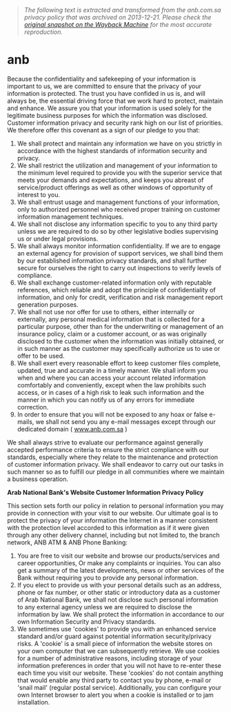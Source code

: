 > *The following text is extracted and transformed from the anb.com.sa privacy policy that was archived on 2013-12-21. Please check the [original snapshot on the Wayback Machine](https://web.archive.org/web/20131221142313id_/http%3A//anb.com.sa/privacy.asp) for the most accurate reproduction.*

# anb

Because the confidentiality and safekeeping of your information is important to us, we are committed to ensure that the privacy of your information is protected. The trust you have confided in us is, and will always be, the essential driving force that we work hard to protect, maintain and enhance. We assure you that your information is used solely for the legitimate business purposes for which the information was disclosed. Customer information privacy and security rank high on our list of priorities. We therefore offer this covenant as a sign of our pledge to you that: 

  1. We shall protect and maintain any information we have on you strictly in accordance with the highest standards of information security and privacy. 
  2. We shall restrict the utilization and management of your information to the minimum level required to provide you with the superior service that meets your demands and expectations, and keeps you abreast of service/product offerings as well as other windows of opportunity of interest to you.
  3. We shall entrust usage and management functions of your information, only to authorized personnel who received proper training on customer information management techniques. 
  4. We shall not disclose any information specific to you to any third party unless we are required to do so by other legislative bodies supervising us or under legal provisions. 
  5. We shall always monitor information confidentiality. If we are to engage an external agency for provision of support services, we shall bind them by our established information privacy standards, and shall further secure for ourselves the right to carry out inspections to verify levels of compliance. 
  6. We shall exchange customer-related information only with reputable references, which reliable and adopt the principle of confidentiality of information, and only for credit, verification and risk management report generation purposes.
  7. We shall not use nor offer for use to others, either internally or externally, any personal medical information that is collected for a particular purpose, other than for the underwriting or management of an insurance policy, claim or a customer account, or as was originally disclosed to the customer when the information was initially obtained, or in such manner as the customer may specifically authorize us to use or offer to be used.
  8. We shall exert every reasonable effort to keep customer files complete, updated, true and accurate in a timely manner. We shall inform you when and where you can access your account related information comfortably and conveniently, except when the law prohibits such access, or in cases of a high risk to leak such information and the manner in which you can notify us of any errors for immediate correction. 
  9. In order to ensure that you will not be exposed to any hoax or false e-mails, we shall not send you any e-mail messages except through our dedicated domain ( www.anb.com.sa )



We shall always strive to evaluate our performance against generally accepted performance criteria to ensure the strict compliance with our standards, especially where they relate to the maintenance and protection of customer information privacy. We shall endeavor to carry out our tasks in such manner so as to fulfill our pledge in all communities where we maintain a business operation. 

**Arab National Bank's Website Customer Information Privacy Policy**

This section sets forth our policy in relation to personal information you may provide in connection with your visit to our website. Our ultimate goal is to protect the privacy of your information the Internet in a manner consistent with the protection level accorded to this information as if it were given through any other delivery channel, including but not limited to, the branch network, ANB ATM & ANB Phone Banking: 

  1. You are free to visit our website and browse our products/services and career opportunities, Or make any complaints or inquiries. You can also get a summary of the latest developments, news or other services of the Bank without requiring you to provide any personal information.
  2. If you elect to provide us with your personal details such as an address, phone or fax number, or other static or introductory data as a customer of Arab National Bank, we shall not disclose such personal information to any external agency unless we are required to disclose the information by law. We shall protect the information in accordance to our own Information Security and Privacy standards. 
  3. We sometimes use 'cookies' to provide you with an enhanced service standard and/or guard against potential information security/privacy risks. A 'cookie' is a small piece of information the website stores on your own computer that we can subsequently retrieve. We use cookies for a number of administrative reasons, including storage of your information preferences in order that you will not have to re-enter these each time you visit our website. These 'cookies' do not contain anything that would enable any third party to contact you by phone, e-mail or 'snail mail' (regular postal service). Additionally, you can configure your own Internet browser to alert you when a cookie is installed or to jam installation. 


